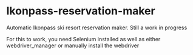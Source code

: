 # Ikonpass-reservation-maker
Automatic Ikonpass ski resort reservation maker.
Still a work in progress

For this to work, you need Selenium installed as well as either webdriver_manager or manually install the webdriver
